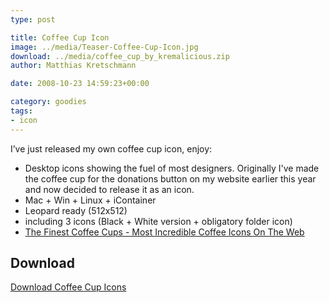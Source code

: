 ```yaml
---
type: post

title: Coffee Cup Icon
image: ../media/Teaser-Coffee-Cup-Icon.jpg
download: ../media/coffee_cup_by_kremalicious.zip
author: Matthias Kretschmann

date: 2008-10-23 14:59:23+00:00

category: goodies
tags:
- icon
---
```


I’ve just released my own coffee cup icon, enjoy:

  * Desktop icons showing the fuel of most designers. Originally I've made the coffee cup for the donations button on my website earlier this year and now decided to release it as an icon.
  * Mac + Win + Linux + iContainer
  * Leopard ready (512x512)
  * including 3 icons (Black + White version + obligatory folder icon)
  * [The Finest Coffee Cups - Most Incredible Coffee Icons On The Web](http://www.kremalicious.com/2008/10/the-finest-coffee-cups-most-incredible-coffee-icons-on-the-web/)

## Download

<p class="content-download">
    <a class="icon-download" href="/media/coffee_cup_by_kremalicious.zip">Download Coffee Cup Icons</a>
</p>
